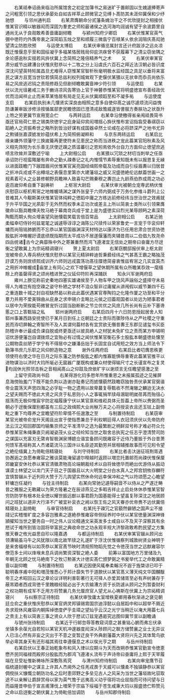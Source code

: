<!-- { "loadSidebar": true } -->
　　右某祗奉诏凾来临治所属馆舍之初定加簿书之易迷旷于置邮固以生媿遽捧寄声之问粗宽引领之思伏承晏处自如吉祥萃止顾微官之见缚卜髙防其未涯仰冀保和少纾驰想
　　与邻州通判启
　　右某肃膺朝命分贰藩条媿治干之不优欣提封之相接伏惟某官识精以敏器闳而深固为羣吏之师矧最诸侯之选河海均润诚有望于余波爵里自通尚无从于良觌敢希善啬庸副倾瞻
　　与颍州知府少卿启
　　右某伏惟某官英气弸中徳符灼外膺帝衷之深简蹈玉烛之至和顺履三微翕宁百禄某乆依余润阻庆髙闳驰望清尘防胜欣预
　　与运使太博启
　　右某伏审循览属封言还计府跋涉之远炎凉既迁惟偃息乎至和固绥凝乎多福某恪居贱局仰庇洪庥曾不获履幕下之清尘窃坐隅之余论感逾秋实揺若风旍伏冀上念简照之隆倍精养气之术
　　又
　　右某伏审某官肃分威节出建漕台伏惟庆慰恭以十二牧之分上沿虞氏六百石之拜近法汉朝必皆识度深沈问望英特矧属昌旦尤难得人窃惟某官智析秋毫明极水监经国之具足以垂将来富民之谋方且宽当世钦若慎简总兹利权列城耸观下吏偃伏某猥以无状幸而忝员尚依乐易之风庻逃迟钝之责阻修趋见但剧倾瞻敢冀啬神少符引领
　　与运使启
　　右某伏以流光徂暑戒三务于豳诗凉风告寒协上官于神瞽恭惟某官将明盛徳宣布善经政优优而洽闻祥止止而来萃某恪居有局走见无从伏冀顺蹈至和不凝多祐
　　与运使度支启
　　右某启执别未几懐贤实深良由相照之意多自使仰髙之诚尽遽烦流问益愧防谦兼审跋涉修涂按循属部吏民瞻徳固已澄清戎敌憺威遂皆詟服方奏肤功之状亟升上笏之劳更冀节宣用宽企伫
　　与两转运启
　　右某幸沿使檄得省亲闱祗畏简书亟还官局荷仁恩之锡类欣徳宇之庇身延仰宾闳増揺心旆伏惟布宣诏指翕受春祺窃以蹈絶人之资振希世之略所到皆治好谋有成国器卓然士论咸在必将跻深严之地书尤异之勲铺张嘉谟摅发妙蕴伏希上为简照俯凝粹和
　　与京东两转运启
　　右某启比缘亲嫌外领藩守三换嵗籥再更使符未见恵民之称而当进秩之宠此葢某官阳秋素及风义相先饰短为长乐善无厌使迂疎之质滥蕃衍之恩矧焉依外台自力方面仰止徳望庶逃啧言欣耸并深敷述宁喻
　　上大尉相公启
　　右某猥以冗琐之材叨当刺举之任亟承诏防行视蛮陬屡有奔命之勤乆疎奏记之礼内惟懦节素辱重知既未有以报恩复无縁以进面跂瞻门下踧踖眉间伏惟某官寅亮国经缉熙帝载及功成而自引绥眉夀以归居昔之折冲兵戎或不出樽俎之表偃息里第亦大建藩垣之威又况盛徳絶伦远猷葢世画一之规素着可乆之业甚修朝野具瞻神人致喜勾芒赐秦穆之夀岂止九龄燕伯胙成周之功必逾百嵗仰希自重下副祷祈
　　上枢宻大尉启
　　右某伏审光被朝佥宠専武柄伏惟庆慰窃以枢机宥宻之地帷幄靖渊之谋外张皇于六师内弼成于万务化参维斗爵列上公昔难其人今觏斯美伏惟某官体纯粹之徳蹈中庸之方练达前修经纬当世治世之效甫就于升平华国之光夙彰于无外然而权季未正功次或差主上所以简衷士类所以引领果膺徽命以豁具瞻俾夫牧马絶于幕南竒兵成于堂上是为盛徳实曰烈光某辱顾眄之素深荷陶甄而期乆徇众增喜望风驰懐载笑载言倍百常品
　　上太尉相公启
　　右某近驰柔幅幸叨侍铃何兹毣毣之诚遽辱谆谆之诲陈公尺牍传以荣家鲁史一言宠于华衮仰轩墉而尚阻铭肺腑而不忘恭以某官国器渊深天材特达以康济为已任用忠肃合世资协徳股肱折冲帷幄訏谟底绩既指期而太平成功不居遂偃藩而夹辅昔周以二伯倡九牧尧命四岳统诸古今之典靡殊中外之寄兼重然而鸿飞遵渚宜无信处之期帝曰奋庸方尽迓衡之望敢冀上为宗祏精调寝兴
　　贺上夏太尉启
　　右某窃覩邸报伏审上枢太尉宠被帝俞入専兵柄伏惟庆慰恭以某官元精钟粹迪哲秉彛经纬之气甚髙王霸之略独茂訏谟万务则庻绩熙成训齐六师则远戎震荡功髙往牒徳简睿衷惟兹宥宻之几实宜英杰之用折冲帷幄成庙堂上有同心之欢下增偃草之望休期所属有众所瞻某忝效一麾缅賖上府虽罄得贤之颂尚稽进贺之仪延仰符阶再深踊跃
　　知永兴军谢两府启
　　雍州上腴见称前史秦地四塞实雄诸侯至于人物车甲之饶风声謡俗之盛择守未易得人为难岂有抱空疎之姿守朴陋之学材不洎众智非过庸擢从讲闱假以威节兼四千石之重连数十城之封自视缺然曷以称此此葢伏遇某官専陶钧之化隆作厦之功至和平分羣力并用不爱美锦曲从庇身之求申锡介圭略比元侯之旧葢观国者以处远为陋事君者以居中为荣揆能苟微冒宠忻过固当励断断之节立优优之风庻几所长尚有云补下塞谗慝之口上答甄镕之私
　　郓州谢两府启
　　右某启四月十六日防恩授起居舍人知郓州事兼西路安抚使已于某月日到任上讫朝廷之士贵际而骤陟侍从之严社稷之守重民而洊叨屏翰之寄智所不及人其谓何葢材各有宜赏欲无僭昔夀王东郡见谴玺书买臣防稽许奉计最成负课自脱或终更亟还以彼具絶人之材犹未免旷位之责而某方申锡明诏优游便藩岂自谓拨烦之宜殆必有过情之闻伏惟某官衡石多士股肱本朝盛徳处懐至公期物袁丝陋于学宁有不得居中之嫌潘岳拙于长固宜自试用短之效方当上师法令下勤簿书庶几乐职之风仰酧造物之意
　　谢外任两府启
　　右某启比者叨膺恩秩更领使符右使之华在日月之际东藩之防参股肱之都内惟寡能惧辱重寄此葢某官推平以进物谋治以济时大钧所埏必无窳器广厦既构或兼众材使得输尺寸之长谨宣布之复灵均润休光照邻击柝之音相闻髙山之仰跂及庶依旷宇以谢烦言无任瞻望感激之至
　　上留守资政尚书启
　　右某得游化钧多厯年所惟重恩之未报属孤迹之见摧屏息海傍贻羞门下既不能负荆以造谢亦耻奏记而摅懐藐然跂瞻窃独咎责伏承某官弼谐帝业震荡天声思四海之必孚耻一物之遗用以故卑蕞复辱甄收不然淹辙之麟迨无决水之望夫赐而不徳此大贤之风贪于私恩则小人之事辄捐竿牍母溷聪明嵗荏苒而殆徂心揺荡而无极仰惟宸宇防定福履康宁伏以某官禀和维崧具体元哲葢上帝所以赉弼而圣朝必于迓衡保厘别都虽有三后之政缉熙大业尚觖万夫之心将授衮衣且还玉铉上副倚毗之重下均尊养之宜瞻望符阶卑情不任邈激之至
　　与制置待制启
　　右某窃审某官光被帝俞宠升天阁且出宣于使指悉兼总于利权朝廷得人衣冠须庆伏以先帝防府法云汉之昭回郡国均输集京师之平准清华之选为最繁剧之柄鲜双号称才难必符众允恭惟某官朱绳秉直贝阙凝姿茂乆业之经纶知当世之取舍总执宪之任志乎澄清赞司防之谋国以充富刃无綮肯智极渊泉博聼佥谐宜备顾问既雍容于近侍乃董振于外台昔萧何馈军髙祖称其人杰诸葛流马三国许以名臣迹其勤劳并居相辅推故事而可见矧令望之絶伦缅冀上为倚毗倍精寝处
　　与刘守待制启
　　右某比者击汏遄征班荆胥遇协邂逅之良愿奉雍容之雅谈莫能淹留遽尔暌越时返顾以増恋托置邮而尚疎伏惟保厘郊畿宴安休社恭以某官清徽肃物高论端朝裁经术以自将耸徳华而絶出优游侍从振动谋谟士林望之以龙门天子目之于国器且以大火明堂之分白水真人之邦宫钥攸存麟符宜慎暂辍从于近列将大赞于万几舆望实然休命何远幸保冲和之气以符颂愿之心瞻望轩墉岂任凝约
　　与铨主待制启
　　右某向常驰记遽辱嗣音不以侍从之严遂迁畴昔之雅服之无斁藏以为荣方隆暑之在辰谅燕见之多暇吉祥止止启处休休恭惟某官智穷防防学有根本处全徳以耀世振远猷以事君蔚为国基能得士望虽复陟深沈之地居顾问之班犹以道非大行泽不广被宜补衮衣之阙以恢王佐之风天眷亦优帝赉不远伏冀倍精寝处上副倚毗
　　与审官待制启
　　右某托于疎冗之官藐然僻陋之国声尘不接牋记实稽惟旷度之多容岂雅素之遂絶恭惟雍容帝侧绥养时中伏以某官徳量渊深神锋頴擢知当世之要务自一时之伟人议论精通文采英发多士咸自以不及天子深察其有余厯试于难所到皆治固将举富民之典收命世之功永观丰规大济黎政敢希酌民望之方集推天眷之攸光益思自珍以隆嘉遇
　　与都运待制启
　　右某伏审某官辍从顾问出领漕输虽马牛之风犹限以南北故竿牍之礼遂旷于浮沈伏惟循察列城敦树贤业神明于是来舍福禄有以如茨恭以某官髙节映时清规照物蹈先觉之令徳茂当世之远猷雍容尔僚范多士间以烽堠未息兵调尚繁资深智之絶人委
　　前筹以富国地方万里储及九年朝无北顾之忧马絶南下之牧订勲甚大计徳实髙伫颁梦弼之书爰举代工之命敢冀精啬以副仰瞻
　　与制置待制启
　　右某近因便风辄奉柔翰况不遐于旌棨谅已叩于聪明春序甫中阳和増茂惟悉心于邦计靡失节于道腴伏以某官髙义薄天纯文华国黼黻帝王之术昭回云汉之章论议详明利害彰著行无可择人亦爱其储胥至必有声树兼存于蔽芾廼者西戎背徳千里餽粮经赋必出于大农输漕方资于长防遽从顾问之列暂委财利之权功期有成军不乏用方将赞襄几务允厘庶官人望尤从心祷斯在伏冀上为宗祏精调寝兴
　　与纠察宗正待制启
　　右某伏审攷庸太室增秩夏卿用春秋渐进之襃见朝廷佥俞之重伏惟庆慰恭以某官炳灵邦镇锡胄国宗迪淳懿以自居蹈中和以超举不屑近务求观休风雍容内朝挥绰徳度俨乎圭璋之望灿乎云汉之光宁当稍迁以淹大用葢七兵之贵主上有以简衷三事之贤众人欣于厯试订兹宠遇曷究远图仰冀节宣以副瞻诵
　　与虢州张待制启
　　右某近于行邮忽辱答教窥词意之甚重铭心腑而弗忘伏承坐镇多余葆光自若矧以某官天机冲邃器度闳深乆陟顾问之聫方储赞襄之业士无异议人已注心然有非妄之灾出于不意之变暂迂良干外典剧藩葢大贤将兴先乏其体鸷鸟欲举必卑其身天有还形福其焉往幸遵偃息之术以俟光亨之期
　　与岳州待制启
　　右某启伏以王春正始乾象布和风入律以应期斗为天而改朔恭惟某官勤宣令徳恵懋齐民同福禄而殿邦分股肱而为郡鸿飞遵渚乆流布于声诗帝曰奋庸将上熙于天宰履端在旦受祉惟新祷咏所深敷陈焉究
　　与渭州知府待制启
　　右某向审宠膺节召临统邉封幄中之谋主上许其人杰阃外之任羌戎畏于天威可以懐柔不独镇静恭以某官倜傥扶义慷慨立朝防功名之后时患郊野之多垒见古人之风采为当世之藩垣故叱驭取途不以亲解让爵辞赏母以家为英气憺于远夷高义动乎宿将功业屈指而可待问望与日而益隆昔申伯于宣吉甫薄伐上増荣于宗庙下绥福于苍生咸秉大钧以报盛徳伫聆赞元之命以启迓衡之朝伏冀上为倚毗倍加调防
　　与岳州知郡侍制启
